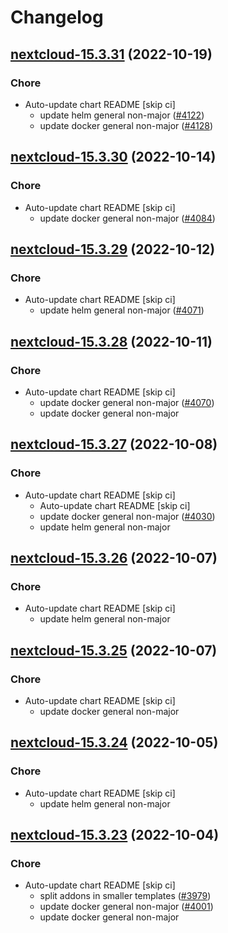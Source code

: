 # Changelog



## [nextcloud-15.3.31](https://github.com/truecharts/charts/compare/nextcloud-15.3.30...nextcloud-15.3.31) (2022-10-19)

### Chore

- Auto-update chart README [skip ci]
  - update helm general non-major ([#4122](https://github.com/truecharts/charts/issues/4122))
  - update docker general non-major ([#4128](https://github.com/truecharts/charts/issues/4128))




## [nextcloud-15.3.30](https://github.com/truecharts/charts/compare/nextcloud-15.3.29...nextcloud-15.3.30) (2022-10-14)

### Chore

- Auto-update chart README [skip ci]
  - update docker general non-major ([#4084](https://github.com/truecharts/charts/issues/4084))




## [nextcloud-15.3.29](https://github.com/truecharts/charts/compare/nextcloud-15.3.28...nextcloud-15.3.29) (2022-10-12)

### Chore

- Auto-update chart README [skip ci]
  - update helm general non-major ([#4071](https://github.com/truecharts/charts/issues/4071))




## [nextcloud-15.3.28](https://github.com/truecharts/charts/compare/nextcloud-15.3.27...nextcloud-15.3.28) (2022-10-11)

### Chore

- Auto-update chart README [skip ci]
  - update docker general non-major ([#4070](https://github.com/truecharts/charts/issues/4070))
  - update docker general non-major




## [nextcloud-15.3.27](https://github.com/truecharts/charts/compare/nextcloud-15.3.25...nextcloud-15.3.27) (2022-10-08)

### Chore

- Auto-update chart README [skip ci]
  - Auto-update chart README [skip ci]
  - update docker general non-major ([#4030](https://github.com/truecharts/charts/issues/4030))
  - update helm general non-major




## [nextcloud-15.3.26](https://github.com/truecharts/charts/compare/nextcloud-15.3.25...nextcloud-15.3.26) (2022-10-07)

### Chore

- Auto-update chart README [skip ci]
  - update helm general non-major




## [nextcloud-15.3.25](https://github.com/truecharts/charts/compare/nextcloud-15.3.24...nextcloud-15.3.25) (2022-10-07)

### Chore

- Auto-update chart README [skip ci]
  - update docker general non-major




## [nextcloud-15.3.24](https://github.com/truecharts/charts/compare/nextcloud-15.3.23...nextcloud-15.3.24) (2022-10-05)

### Chore

- Auto-update chart README [skip ci]
  - update helm general non-major




## [nextcloud-15.3.23](https://github.com/truecharts/charts/compare/nextcloud-15.3.22...nextcloud-15.3.23) (2022-10-04)

### Chore

- Auto-update chart README [skip ci]
  - split addons in smaller templates ([#3979](https://github.com/truecharts/charts/issues/3979))
  - update docker general non-major ([#4001](https://github.com/truecharts/charts/issues/4001))
  - update docker general non-major



